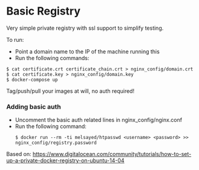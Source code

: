 # Basic Registry

Very simple private registry with ssl support to simplify testing.

To run:
  - Point a domain name to the IP of the machine running this
  - Run the following commands:
  ```  
  $ cat certificate.crt certificate_chain.crt > nginx_config/domain.crt
  $ cat certificate.key > nginx_config/domain.key
  $ docker-compose up
  ```

Tag/push/pull your images at will, no auth required!


### Adding basic auth
- Uncomment the basic auth related lines in nginx_config/nginx.conf
- Run the following command: 
  ```
  $ docker run --rm -ti melsayed/htpasswd <username> <password> >>  nginx_config/registry.password
  ```
  
Based on: https://www.digitalocean.com/community/tutorials/how-to-set-up-a-private-docker-registry-on-ubuntu-14-04
